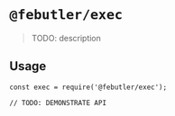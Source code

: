 # `@febutler/exec`

> TODO: description

## Usage

```
const exec = require('@febutler/exec');

// TODO: DEMONSTRATE API
```
